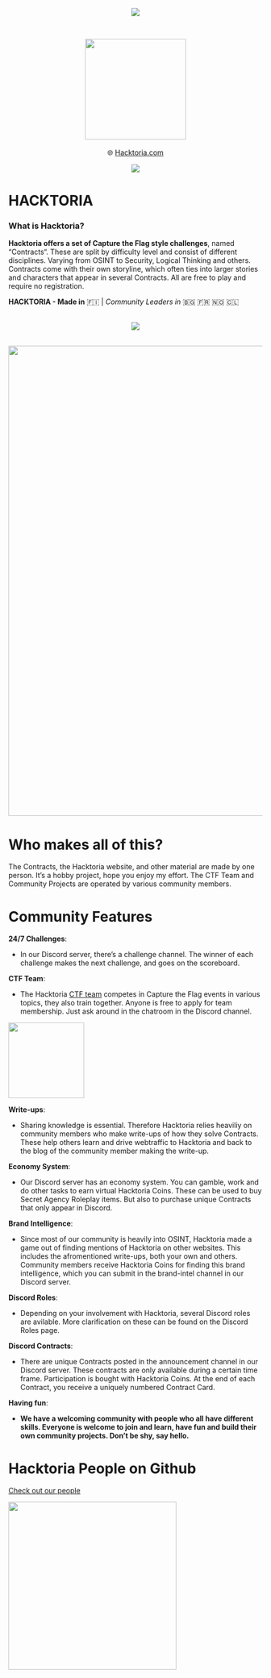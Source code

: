 <p align="center">
<img src="https://forthebadge.com/images/badges/built-with-love.svg">
</p>

<br>

<p align="center">
  <img width="200" src="https://user-images.githubusercontent.com/104733166/203328754-a623e41e-c18e-4a76-aafa-480cec915f1c.jpg">
  <br>
  <br>
  🌐 <a href=https://hacktoria.com/>Hacktoria.com</a>
  </p>
  
  <p align="center" 
  
  [![](https://dcbadge.vercel.app/api/server/mySRHk7Jgv)](https://discord.gg/mySRHk7Jgv)
  
  </p>



# **HACKTORIA**
### What is Hacktoria?

**Hacktoria offers a set of Capture the Flag style challenges**, named “Contracts“. These are split by difficulty level and consist of different disciplines. Varying from OSINT to Security, Logical Thinking and others. Contracts come with their own storyline, which often ties into larger stories and characters that appear in several Contracts. All are free to play and require no registration.

**HACKTORIA - Made in** 🇫🇮 | *Community Leaders in* 🇧🇬 🇫🇷 🇳🇴 🇨🇱

<br>

<div align="center">

<img src="https://img.shields.io/twitter/follow/hacktoria?color=yellow&logo=Twitter&logoColor=yellow&style=for-the-badge">
</div>

<br>

<p align="center">
<img width="933" src="https://user-images.githubusercontent.com/104733166/203331886-52262e54-0309-46e1-8b59-9a8e4cd3a8be.jpeg">
</p>

# Who makes all of this?

The Contracts, the Hacktoria website, and other material are made by one person. It’s a hobby project, hope you enjoy my effort. The CTF Team and Community Projects are operated by various community members.

# Community Features


**24/7 Challenges**:
<br>
- In our Discord server, there’s a challenge channel. The winner of each challenge makes the next challenge, and goes on the scoreboard.

**CTF Team**:
<br>
- The Hacktoria [CTF team](https://hacktoria.com/ctf-team/) competes in Capture the Flag events in various topics, they also train together. Anyone is free to apply for team membership. Just ask around in the chatroom in the Discord channel.

<img width="150" src="https://user-images.githubusercontent.com/104733166/203342748-141f567e-36e9-4822-82c4-2a983899ffea.png">

**Write-ups**:
- Sharing knowledge is essential. Therefore Hacktoria relies heaviliy on community members who make write-ups of how they solve Contracts. These help others learn and drive webtraffic to Hacktoria and back to the blog of the community member making the write-up.

**Economy System**:
- Our Discord server has an economy system. You can gamble, work and do other tasks to earn virtual Hacktoria Coins. These can be used to buy Secret Agency Roleplay items. But also to purchase unique Contracts that only appear in Discord.

**Brand Intelligence**:
- Since most of our community is heavily into OSINT, Hacktoria made a game out of finding mentions of Hacktoria on other websites. This includes the afromentioned write-ups, both your own and others. Community members receive Hacktoria Coins for finding this brand intelligence, which you can submit in the brand-intel channel in our Discord server.

**Discord Roles**:
- Depending on your involvement with Hacktoria, several Discord roles are avilable. More clarification on these can be found on the Discord Roles page.

**Discord Contracts**:
- There are unique Contracts posted in the announcement channel in our Discord server. These contracts are only available during a certain time frame. Participation is bought with Hacktoria Coins. At the end of each Contract, you receive a uniquely numbered Contract Card.

**Having fun**:
- **We have a welcoming community with people who all have different skills. Everyone is welcome to join and learn, have fun and build their own community projects. Don’t be shy, say hello.**

# Hacktoria People on Github

[Check out our people](https://github.com/orgs/hacktoria/people)

<img width="333"  src="https://user-images.githubusercontent.com/104733166/203344320-23401808-a0e7-4522-a9bd-d0a4ded9bb3e.png">


